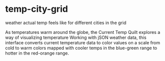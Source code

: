 # temp-city-grid
weather actual temp feels like for different cities in the grid

As temperatures warm around the globe, the Current Temp Quilt explores a way of visualizing temperature Working with jSON weather data, this interface converts current temperature data to color values on a scale from cold to warm colors mapped with cooler temps in the blue-green range to hotter in the red-orange range. 

